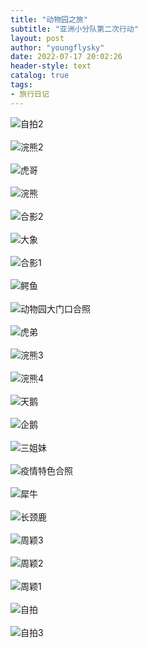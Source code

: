 ```yaml
---
title: "动物园之旅"
subtitle: "亚洲小分队第二次行动"
layout: post
author: "youngflysky"
date: 2022-07-17 20:02:26
header-style: text
catalog: true
tags:
- 旅行日记
---
```


![自拍2](https://cdn.jsdelivr.net/gh/youngflysky/Picture/journey/18动物园二游·2021.10.1/自拍2.jpg)<br/><br/>
![浣熊2](https://cdn.jsdelivr.net/gh/youngflysky/Picture/journey/18动物园二游·2021.10.1/浣熊2.jpg)<br/><br/>
![虎哥](https://cdn.jsdelivr.net/gh/youngflysky/Picture/journey/18动物园二游·2021.10.1/虎哥.jpg)<br/><br/>
![浣熊](https://cdn.jsdelivr.net/gh/youngflysky/Picture/journey/18动物园二游·2021.10.1/浣熊.jpg)<br/><br/>
![合影2](https://cdn.jsdelivr.net/gh/youngflysky/Picture/journey/18动物园二游·2021.10.1/合影2.jpg)<br/><br/>
![大象](https://cdn.jsdelivr.net/gh/youngflysky/Picture/journey/18动物园二游·2021.10.1/大象.jpg)<br/><br/>
![合影1](https://cdn.jsdelivr.net/gh/youngflysky/Picture/journey/18动物园二游·2021.10.1/合影1.jpg)<br/><br/>
![鳄鱼](https://cdn.jsdelivr.net/gh/youngflysky/Picture/journey/18动物园二游·2021.10.1/鳄鱼.jpg)<br/><br/>
![动物园大门口合照](https://cdn.jsdelivr.net/gh/youngflysky/Picture/journey/18动物园二游·2021.10.1/动物园大门口合照.jpg)<br/><br/>
![虎弟](https://cdn.jsdelivr.net/gh/youngflysky/Picture/journey/18动物园二游·2021.10.1/虎弟.jpg)<br/><br/>
![浣熊3](https://cdn.jsdelivr.net/gh/youngflysky/Picture/journey/18动物园二游·2021.10.1/浣熊3.jpg)<br/><br/>
![浣熊4](https://cdn.jsdelivr.net/gh/youngflysky/Picture/journey/18动物园二游·2021.10.1/浣熊4.jpg)<br/><br/>
![天鹅](https://cdn.jsdelivr.net/gh/youngflysky/Picture/journey/18动物园二游·2021.10.1/天鹅.jpg)<br/><br/>
![企鹅](https://cdn.jsdelivr.net/gh/youngflysky/Picture/journey/18动物园二游·2021.10.1/企鹅.jpg)<br/><br/>
![三姐妹](https://cdn.jsdelivr.net/gh/youngflysky/Picture/journey/18动物园二游·2021.10.1/三姐妹.jpg)<br/><br/>
![疫情特色合照](https://cdn.jsdelivr.net/gh/youngflysky/Picture/journey/18动物园二游·2021.10.1/疫情特色合照.jpg)<br/><br/>
![犀牛](https://cdn.jsdelivr.net/gh/youngflysky/Picture/journey/18动物园二游·2021.10.1/犀牛.jpg)<br/><br/>
![长颈鹿](https://cdn.jsdelivr.net/gh/youngflysky/Picture/journey/18动物园二游·2021.10.1/长颈鹿.jpg)<br/><br/>
![周颖3](https://cdn.jsdelivr.net/gh/youngflysky/Picture/journey/18动物园二游·2021.10.1/周颖3.jpg)<br/><br/>
![周颖2](https://cdn.jsdelivr.net/gh/youngflysky/Picture/journey/18动物园二游·2021.10.1/周颖2.jpg)<br/><br/>
![周颖1](https://cdn.jsdelivr.net/gh/youngflysky/Picture/journey/18动物园二游·2021.10.1/周颖1.jpg)<br/><br/>
![自拍](https://cdn.jsdelivr.net/gh/youngflysky/Picture/journey/18动物园二游·2021.10.1/自拍.jpg)<br/><br/>
![自拍3](https://cdn.jsdelivr.net/gh/youngflysky/Picture/journey/18动物园二游·2021.10.1/自拍3.jpg)<br/><br/>